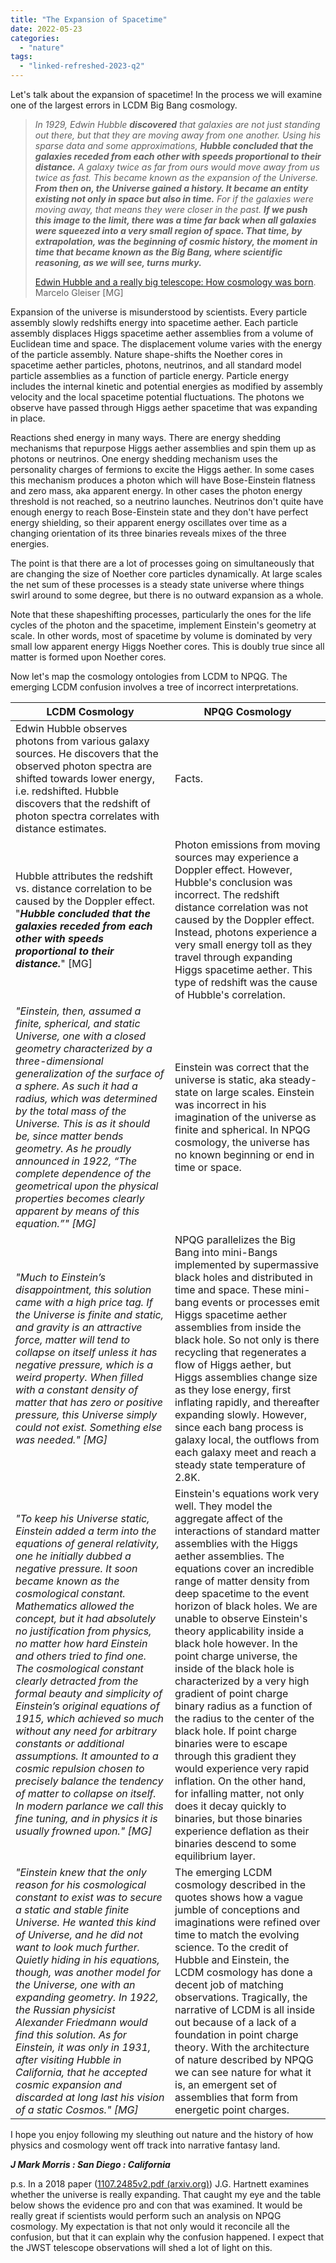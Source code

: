 ```yaml
---
title: "The Expansion of Spacetime"
date: 2022-05-23
categories: 
  - "nature"
tags: 
  - "linked-refreshed-2023-q2"
---
```


Let's talk about the expansion of spacetime! In the process we will examine one of the largest errors in LCDM Big Bang cosmology.

> _In 1929, Edwin Hubble **discovered** that galaxies are not just standing out there, but that they are moving away from one another. Using his sparse data and some approximations, **Hubble concluded that the galaxies receded from each other with speeds proportional to their distance.** A galaxy twice as far from ours would move away from us twice as fast. This became known as the expansion of the Universe. **From then on, the Universe gained a history. It became an entity existing not only in space but also in time.** For if the galaxies were moving away, that means they were closer in the past. **If we push this image to the limit, there was a time far back when all galaxies were squeezed into a very small region of space. That time, by extrapolation, was the beginning of cosmic history, the moment in time that became known as the Big Bang, where scientific reasoning, as we will see, turns murky.**_
> 
> [Edwin Hubble and a really big telescope: How cosmology was born](https://bigthink.com/13-8/how-modern-cosmology-was-born/). Marcelo Gleiser \[MG\]

Expansion of the universe is misunderstood by scientists. Every particle assembly slowly redshifts energy into spacetime aether. Each particle assembly displaces Higgs spacetime aether assemblies from a volume of Euclidean time and space. The displacement volume varies with the energy of the particle assembly. Nature shape-shifts the Noether cores in spacetime aether particles, photons, neutrinos, and all standard model particle assemblies as a function of particle energy. Particle energy includes the internal kinetic and potential energies as modified by assembly velocity and the local spacetime potential fluctuations. The photons we observe have passed through Higgs aether spacetime that was expanding in place.

Reactions shed energy in many ways. There are energy shedding mechanisms that repurpose Higgs aether assemblies and spin them up as photons or neutrinos. One energy shedding mechanism uses the personality charges of fermions to excite the Higgs aether. In some cases this mechanism produces a photon which will have Bose-Einstein flatness and zero mass, aka apparent energy. In other cases the photon energy threshold is not reached, so a neutrino launches. Neutrinos don't quite have enough energy to reach Bose-Einstein state and they don't have perfect energy shielding, so their apparent energy oscillates over time as a changing orientation of its three binaries reveals mixes of the three energies.

The point is that there are a lot of processes going on simultaneously that are changing the size of Noether core particles dynamically. At large scales the net sum of these processes is a steady state universe where things swirl around to some degree, but there is no outward expansion as a whole.

Note that these shapeshifting processes, particularly the ones for the life cycles of the photon and the spacetime, implement Einstein's geometry at scale. In other words, most of spacetime by volume is dominated by very small low apparent energy Higgs Noether cores. This is doubly true since all matter is formed upon Noether cores.

Now let's map the cosmology ontologies from LCDM to NPQG. The emerging LCDM confusion involves a tree of incorrect interpretations.

| LCDM Cosmology | NPQG Cosmology |
| --- | --- |
| Edwin Hubble observes photons from various galaxy sources. He discovers that the observed photon spectra are shifted towards lower energy, i.e. redshifted. Hubble discovers that the redshift of photon spectra correlates with distance estimates. | Facts. |
| Hubble attributes the redshift vs. distance correlation to be caused by the Doppler effect. "_**Hubble concluded that the galaxies receded from each other with speeds proportional to their distance.**_" \[MG\] | Photon emissions from moving sources may experience a Doppler effect. However, Hubble's conclusion was incorrect. The redshift distance correlation was not caused by the Doppler effect. Instead, photons experience a very small energy toll as they travel through expanding Higgs spacetime aether. This type of redshift was the cause of Hubble's correlation. |
| _"Einstein, then, assumed a finite, spherical, and static Universe, one with a closed geometry characterized by a three-dimensional generalization of the surface of a sphere. As such it had a radius, which was determined by the total mass of the Universe. This is as it should be, since matter bends geometry. As he proudly announced in 1922, “The complete dependence of the geometrical upon the physical properties becomes clearly apparent by means of this equation.”" \[MG\]_ | Einstein was correct that the universe is static, aka steady-state on large scales. Einstein was incorrect in his imagination of the universe as finite and spherical. In NPQG cosmology, the universe has no known beginning or end in time or space. |
| _"Much to Einstein’s disappointment, this solution came with a high price tag. If the Universe is finite and static, and gravity is an attractive force, matter will tend to collapse on itself unless it has negative pressure, which is a weird property. When filled with a constant density of matter that has zero or positive pressure, this Universe simply could not exist. Something else was needed." \[MG\]_ | NPQG parallelizes the Big Bang into mini-Bangs implemented by supermassive black holes and distributed in time and space. These mini-bang events or processes emit Higgs spacetime aether assemblies from inside the black hole. So not only is there recycling that regenerates a flow of Higgs aether, but Higgs assemblies change size as they lose energy, first inflating rapidly, and thereafter expanding slowly. However, since each bang process is galaxy local, the outflows from each galaxy meet and reach a steady state temperature of 2.8K. |
| _"To keep his Universe static, Einstein added a term into the equations of general relativity, one he initially dubbed a negative pressure. It soon became known as the cosmological constant. Mathematics allowed the concept, but it had absolutely no justification from physics, no matter how hard Einstein and others tried to find one. The cosmological constant clearly detracted from the formal beauty and simplicity of Einstein’s original equations of 1915, which achieved so much without any need for arbitrary constants or additional assumptions. It amounted to a cosmic repulsion chosen to precisely balance the tendency of matter to collapse on itself. In modern parlance we call this fine tuning, and in physics it is usually frowned upon." \[MG\]_ | Einstein's equations work very well. They model the aggregate affect of the interactions of standard matter assemblies with the Higgs aether assemblies. The equations cover an incredible range of matter density from deep spacetime to the event horizon of black holes. We are unable to observe Einstein's theory applicability inside a black hole however.      In the point charge universe, the inside of the black hole is characterized by a very high gradient of point charge binary radius as a function of the radius to the center of the black hole. If point charge binaries were to escape through this gradient they would experience very rapid inflation. On the other hand, for infalling matter, not only does it decay quickly to binaries, but those binaries experience deflation as their binaries descend to some equilibrium layer. |
| _"Einstein knew that the only reason for his cosmological constant to exist was to secure a static and stable finite Universe. He wanted this kind of Universe, and he did not want to look much further. Quietly hiding in his equations, though, was another model for the Universe, one with an expanding geometry. In 1922, the Russian physicist Alexander Friedmann would find this solution. As for Einstein, it was only in 1931, after visiting Hubble in California, that he accepted cosmic expansion and discarded at long last his vision of a static Cosmos." \[MG\]_ | The emerging LCDM cosmology described in the quotes shows how a vague jumble of conceptions and imaginations were refined over time to match the evolving science. To the credit of Hubble and Einstein, the LCDM cosmology has done a decent job of matching observations. Tragically, the narrative of LCDM is all inside out because of a lack of a foundation in point charge theory. With the architecture of nature described by NPQG we can see nature for what it is, an emergent set of assemblies that form from energetic point charges. |

I hope you enjoy following my sleuthing out nature and the history of how physics and cosmology went off track into narrative fantasy land.

**_J Mark Morris : San Diego : California_**[](https://twitter.com/J_Mark_Morris/status/1528833231235293189/photo/1)

p.s. In a 2018 paper ([1107.2485v2.pdf (arxiv.org)](https://arxiv.org/PS_cache/arxiv/pdf/1107/1107.2485v2.pdf)) J.G. Hartnett examines whether the universe is really expanding. That caught my eye and the table below shows the evidence pro and con that was examined. It would be really great if scientists would perform such an analysis on NPQG cosmology. My expectation is that not only would it reconcile all the confusion, but that it can explain why the confusion happened. I expect that the JWST telescope observations will shed a lot of light on this.
